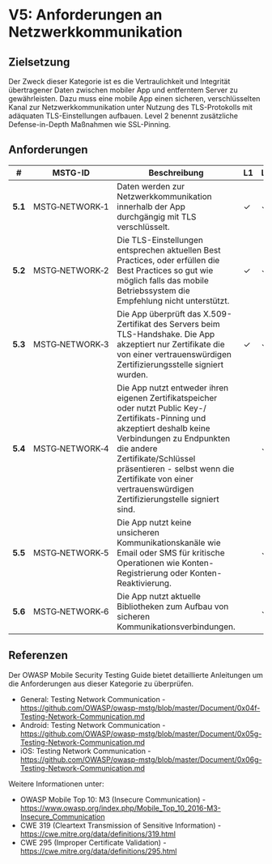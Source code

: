 # V5: Anforderungen an Netzwerkkommunikation

## Zielsetzung

Der Zweck dieser Kategorie ist es die Vertraulichkeit und Integrität übertragener Daten zwischen mobiler App und entferntem Server zu gewährleisten. Dazu muss eine mobile App einen sicheren, verschlüsselten Kanal zur Netzwerkkommunikation unter Nutzung des TLS-Protokolls mit adäquaten TLS-Einstellungen aufbauen. Level 2 benennt zusätzliche Defense-in-Depth Maßnahmen wie SSL-Pinning.

## Anforderungen

| # | MSTG-ID | Beschreibung | L1 | L2 |
| --- | --- | --- | --- | --- |
| **5.1** | MSTG‑NETWORK‑1 | Daten werden zur Netzwerkkommunikation innerhalb der App durchgängig mit TLS verschlüsselt. | ✓ | ✓ |
| **5.2** | MSTG‑NETWORK‑2 | Die TLS-Einstellungen entsprechen aktuellen Best Practices, oder erfüllen die Best Practices so gut wie möglich falls das mobile Betriebssystem die Empfehlung nicht unterstützt. | ✓ | ✓ |
| **5.3** | MSTG‑NETWORK‑3 | Die App überprüft das X.509-Zertifikat des Servers beim TLS-Handshake. Die App akzeptiert nur Zertifikate die von einer vertrauenswürdigen Zertifizierungsstelle signiert wurden.  | ✓ | ✓ |
| **5.4** | MSTG‑NETWORK‑4 | Die App nutzt entweder ihren eigenen Zertifikatspeicher oder nutzt Public Key-/ Zertifikats-Pinning und akzeptiert deshalb keine Verbindungen zu Endpunkten die andere Zertifikate/Schlüssel präsentieren - selbst wenn die Zertifikate von einer vertrauenswürdigen Zertifizierungstelle signiert sind. |   | ✓ |
| **5.5** | MSTG‑NETWORK‑5 | Die App nutzt keine unsicheren Kommunikationskanäle wie Email oder SMS für kritische Operationen wie Konten-Registrierung oder Konten-Reaktivierung. |  | ✓ |
| **5.6** | MSTG‑NETWORK‑6 | Die App nutzt aktuelle Bibliotheken zum Aufbau von sicheren Kommunikationsverbindungen. |  | ✓ |

## Referenzen

Der OWASP Mobile Security Testing Guide bietet detaillierte Anleitungen um die Anforderungen aus dieser Kategorie zu überprüfen.

- General: Testing Network Communication - <https://github.com/OWASP/owasp-mstg/blob/master/Document/0x04f-Testing-Network-Communication.md>
- Android: Testing Network Communication - <https://github.com/OWASP/owasp-mstg/blob/master/Document/0x05g-Testing-Network-Communication.md>
- iOS: Testing Network Communication - <https://github.com/OWASP/owasp-mstg/blob/master/Document/0x06g-Testing-Network-Communication.md>

Weitere Informationen unter:

- OWASP Mobile Top 10: M3 (Insecure Communication) - <https://www.owasp.org/index.php/Mobile_Top_10_2016-M3-Insecure_Communication>
- CWE 319 (Cleartext Transmission of Sensitive Information) - <https://cwe.mitre.org/data/definitions/319.html>
- CWE 295 (Improper Certificate Validation) - <https://cwe.mitre.org/data/definitions/295.html>
